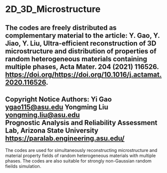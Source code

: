# 2D_3D_Microstructure

The codes are freely distributed as complementary material to the article:
Y. Gao, Y. Jiao, Y. Liu, Ultra-efficient reconstruction of 3D microstructure 
and distribution of properties of random heterogeneous materials containing 
multiple phases, Acta Mater. 204 (2021) 116526. 
https://doi.org/https://doi.org/10.1016/j.actamat.2020.116526.
--------------------------------------------------------------------------
Copyright Notice
   Authors:   Yi Gao             <ygao115@asu.edu>
              Yongming Liu       <yongming.liu@asu.edu>    
              Prognostic Analysis and Reliability Assessment Lab, Arizona State University
              https://paralab.engineering.asu.edu/
--------------------------------------------------------------------------

The codes are used for simultaneously reconstructing microstructure and material property fields of random heterogeneous materials with multiple phases.
The codes are also suitable for strongly non-Gaussian random fieilds simulation.